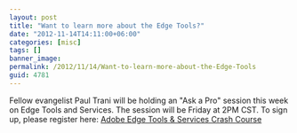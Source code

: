 ```yaml
---
layout: post
title: "Want to learn more about the Edge Tools?"
date: "2012-11-14T14:11:00+06:00"
categories: [misc]
tags: []
banner_image: 
permalink: /2012/11/14/Want-to-learn-more-about-the-Edge-Tools
guid: 4781
---
```


Fellow evangelist Paul Trani will be holding an "Ask a Pro" session this week on Edge Tools and Services. The session will be Friday at 2PM CST. To sign up, please register here: <a href="http://www.adobe.com/cfusion/event/index.cfm?event=detail&id=2008488&loc=en_us">Adobe Edge Tools & Services Crash Course</a>